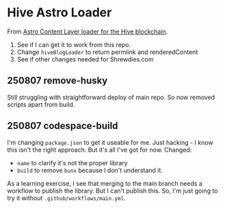 # Hive Astro Loader

From [Astro Content Layer loader for the Hive blockchain](https://github.com/instytutfi/hive-astro-loader).

1. See if I can get it to work from this repo.
2. Change `hiveBlogLoader` to return permlink and renderedContent
3. See if other changes needed for Shrewdies.com

## 250807 remove-husky

Still struggling with straightforward deploy of main repo. So now removed scripts apart from build.

## 250807 codespace-build

I'm changing `package.json` to get it useable for me. Just hacking - I know this isn't the right approach. But it's all I've got for now. Changed:

- `name` to clarify it's not the proper library
- `build` to remove `bunx` because I don't understand it.

As a learning exercise, I see that merging to the main branch needs a workflow to publish the library. But I can't publish this. So, I'm just going to try it without `.github/workflows/main.yml`.
